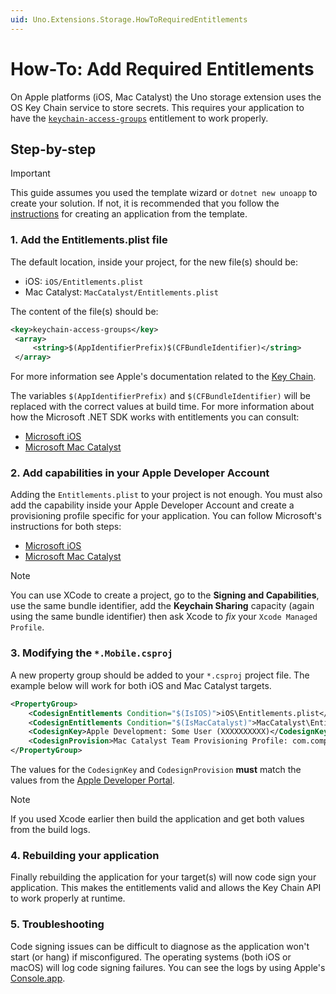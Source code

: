 ```yaml
---
uid: Uno.Extensions.Storage.HowToRequiredEntitlements
---
```

# How-To: Add Required Entitlements

On Apple platforms (iOS, Mac Catalyst) the Uno storage extension uses the OS Key Chain service to store secrets. This requires your application to have the [`keychain-access-groups`](https://developer.apple.com/documentation/bundleresources/entitlements/keychain-access-groups) entitlement to work properly.

## Step-by-step

> [!IMPORTANT]
> This guide assumes you used the template wizard or `dotnet new unoapp` to create your solution. If not, it is recommended that you follow the [instructions](xref:Uno.Extensions.HowToGettingStarted) for creating an application from the template.

### 1. Add the Entitlements.plist file

The default location, inside your project, for the new file(s) should be:

* iOS: `iOS/Entitlements.plist`
* Mac Catalyst: `MacCatalyst/Entitlements.plist`

The content of the file(s) should be:

```xml
<key>keychain-access-groups</key> 
 <array> 
     <string>$(AppIdentifierPrefix)$(CFBundleIdentifier)</string> 
 </array>
```

For more information see Apple's documentation related to the [Key Chain](https://developer.apple.com/documentation/security/keychain_services/keychain_items/sharing_access_to_keychain_items_among_a_collection_of_apps?language=objc).

The variables `$(AppIdentifierPrefix)` and `$(CFBundleIdentifier)` will be replaced with the correct values at build time. For more information about how the Microsoft .NET SDK works with entitlements you can consult:

* [Microsoft iOS](https://learn.microsoft.com/en-us/dotnet/maui/ios/entitlements)
* [Microsoft Mac Catalyst](https://learn.microsoft.com/en-us/dotnet/maui/mac-catalyst/entitlements)

### 2. Add capabilities in your Apple Developer Account

Adding the `Entitlements.plist` to your project is not enough. You must also add the capability inside your Apple Developer Account and create a provisioning profile specific for your application. You can follow Microsoft's instructions for both steps:

* [Microsoft iOS](https://learn.microsoft.com/en-us/dotnet/maui/ios/capabilities?#add-capabilities-in-your-apple-developer-account)
* [Microsoft Mac Catalyst](https://learn.microsoft.com/en-us/dotnet/maui/mac-catalyst/capabilities?#add-capabilities-in-your-apple-developer-account)

> [!NOTE]
> You can use XCode to create a project, go to the **Signing and Capabilities**, use the same bundle identifier, add the **Keychain Sharing** capacity (again using the same bundle identifier) then ask Xcode to _fix_ your `Xcode Managed Profile`.

### 3. Modifying the `*.Mobile.csproj`

A new property group should be added to your `*.csproj` project file. The example below will work for both iOS and Mac Catalyst targets.

```xml
<PropertyGroup>
    <CodesignEntitlements Condition="$(IsIOS)">iOS\Entitlements.plist</CodesignEntitlements>
    <CodesignEntitlements Condition="$(IsMacCatalyst)">MacCatalyst\Entitlements.plist</CodesignEntitlements>
    <CodesignKey>Apple Development: Some User (XXXXXXXXXX)</CodesignKey>
    <CodesignProvision>Mac Catalyst Team Provisioning Profile: com.companyname.maccatalyst</CodesignProvision>
</PropertyGroup>
```

The values for the `CodesignKey` and `CodesignProvision` **must** match the values from the [Apple Developer Portal](https://developer.apple.com/account).

> [!NOTE]
> If you used Xcode earlier then build the application and get both values from the build logs.

### 4. Rebuilding your application

Finally rebuilding the application for your target(s) will now code sign your application. This makes the entitlements valid and allows the Key Chain API to work properly at runtime.

### 5. Troubleshooting

Code signing issues can be difficult to diagnose as the application won't start (or hang) if misconfigured. The operating systems (both iOS or macOS) will log code signing failures. You can see the logs by using Apple's [Console.app](https://support.apple.com/en-ca/guide/console/welcome/mac).
